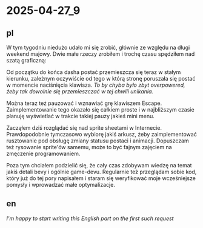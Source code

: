 # 2025-04-27_9
## pl
W tym tygodniu niedużo udało mi się zrobić, głównie ze względu na długi weekend majowy.
Dwie małe rzeczy zrobiłem i trochę czasu spędziłem nad szatą graficzną:

Od początku do końca dasha postać przemieszcza się teraz w stałym kierunku, zależnym oczywiście od tego w którą stronę poruszała się postać w momencie naciśnięcia klawisza.
*To by chyba było zbyt overpowered, żeby tak dowolnie się przemieszczać w tej chwili unikania.*

Można teraz też pauzować i wznawiać grę klawiszem Escape.
Zaimplementowanie tego okazało się całkiem proste i w najbliższym czasie planuję wyświetlać w trakcie takiej pauzy jakieś mini menu.

Zacząłem dziś rozglądać się nad sprite sheetami w Internecie.
Prawdopodobnie tymczasowo wybiorę jakiś arkusz, żeby zaimplementować rusztowanie pod obsługę zmiany statusu postaci i animacji.
Dopuszczam też rysowanie sprite'ów samemu, może to być fajnym zajęciem na zmęczenie programowaniem.

Poza tym chciałem podzielić się, że cały czas zdobywam wiedzę na temat jakiś detali bevy i ogólnie game-devu.
Regularnie też przeglądam sobie kod, który już do tej pory napisałem i staram się weryfikować moje wcześniejsze pomysły i wprowadzać małe optymalizacje.



## en
*I'm happy to start writing this English part on the first such request*

